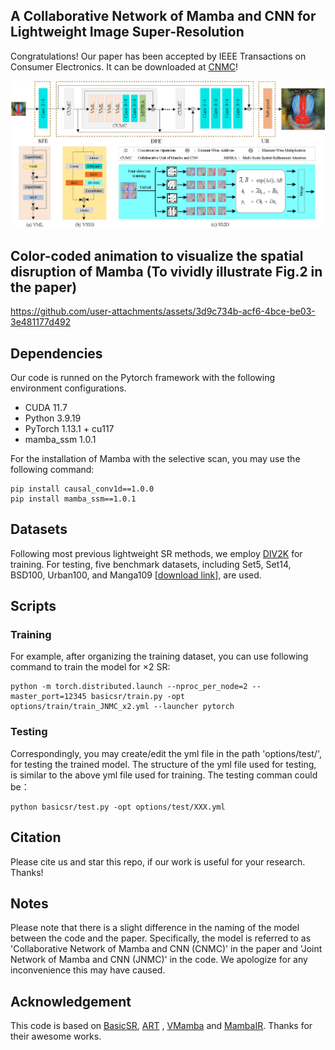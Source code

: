
## A Collaborative Network of Mamba and CNN for Lightweight Image Super-Resolution
Congratulations! Our paper has been accepted by IEEE Transactions on Consumer Electronics. It can be downloaded at [CNMC](https://ieeexplore.ieee.org/abstract/document/11010097/)! 


<p align="center">
    <img src="figures/framework.png" style="border-radius: 15px">
</p>


## Color-coded animation to visualize the spatial disruption of Mamba (To vividly illustrate Fig.2 in the paper)
https://github.com/user-attachments/assets/3d9c734b-acf6-4bce-be03-3e481177d492





## Dependencies <a name="Dependencies"></a>

Our code is runned on the Pytorch framework with the following environment configurations. 

- CUDA 11.7
- Python 3.9.19
- PyTorch 1.13.1 + cu117
- mamba_ssm 1.0.1

For the installation of Mamba with the selective scan, you may use the following command:

```
pip install causal_conv1d==1.0.0
pip install mamba_ssm==1.0.1
```


## Datasets

Following most previous lightweight SR methods, we employ [DIV2K](https://data.vision.ee.ethz.ch/cvl/DIV2K/) for training.
For testing, five benchmark datasets, including Set5, Set14, BSD100, Urban100, and Manga109 [[download link](https://drive.google.com/file/d/1n-7pmwjP0isZBK7w3tx2y8CTastlABx1/view?usp=sharing)], are used.

## Scripts
### Training
For example, after organizing the training dataset, you can use following command to train the model for ×2 SR:

```
python -m torch.distributed.launch --nproc_per_node=2 --master_port=12345 basicsr/train.py -opt options/train/train_JNMC_x2.yml --launcher pytorch
```

### Testing
Correspondingly, you may create/edit the yml file in the path 'options/test/', for testing the trained model. The structure of the yml file used for testing, is similar to the above yml file used for training. The testing comman could be：

```
python basicsr/test.py -opt options/test/XXX.yml
```


## <a name="cite"></a> Citation
Please cite us and star this repo, if our work is useful for your research. Thanks!

## <a name="cite"></a> Notes
Please note that there is a slight difference in the naming of the model between the code and the paper. Specifically, the model is referred to as 'Collaborative Network of Mamba and CNN (CNMC)' in the paper and 'Joint Network of Mamba and CNN (JNMC)' in the code. We apologize for any inconvenience this may have caused.

[//]: # (Similarly, the module 'Collaborative Unit of Mamba and CNN &#40;CUMC&#41;' in the paper is called 'Joint Unit of Mamba and CNN &#40;JNMC&#41;' in the code.)

## Acknowledgement
This code is based on [BasicSR](https://github.com/XPixelGroup/BasicSR), [ART](https://github.com/gladzhang/ART) , [VMamba](https://github.com/MzeroMiko/VMamba) and [MambaIR](https://github.com/csguoh/MambaIR). Thanks for their awesome works.
